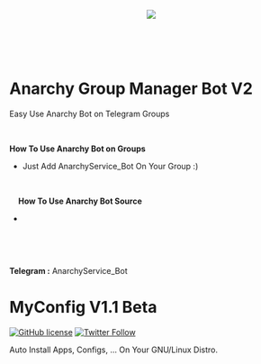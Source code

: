<h1 align="center">
      <br>
  <img src="http://s13.picofile.com/file/8403668226/4.jpg">
   <br>
       <br>
      <br>
</h1>
<h1> Anarchy Group Manager Bot V2 </h1>

 <p>
Easy Use Anarchy Bot on Telegram Groups
<p>
  &nbsp;

<b>How To Use Anarchy Bot on Groups </b>

- Just Add AnarchyService_Bot On Your Group :)

&nbsp;
  <p>
    <p>
&nbsp;
&nbsp;
      <b>How To Use Anarchy Bot Source </b>

- 
<p>

&nbsp;
  <p>
    <p>
&nbsp;
&nbsp;
<p>
<b>Telegram :</b> AnarchyService_Bot
      
  
# MyConfig V1.1 Beta
 [![GitHub license](https://img.shields.io/github/license/persepolisdm/persepolis.svg)](https://github.com/Yoord1992/MyConfig/blob/master/LICENSE)  [![Twitter Follow](https://img.shields.io/twitter/follow/persepolisdm.svg?style=social&label=Follow)](https://twitter.com/yoord1992)
 <p>
Auto Install Apps, Configs, ... On Your GNU/Linux Distro.
<p>
